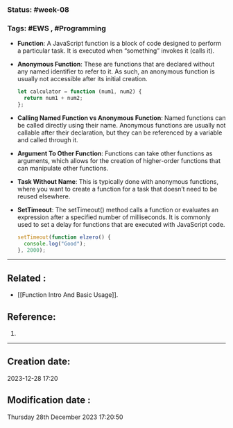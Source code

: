 
### Status: #week-08

### Tags: #EWS  , #Programming 



- **Function**: A JavaScript function is a block of code designed to perform a particular task. It is executed when “something” invokes it (calls it).
    
- **Anonymous Function**: These are functions that are declared without any named identifier to refer to it. As such, an anonymous function is usually not accessible after its initial creation.
    
    ```javascript
    let calculator = function (num1, num2) {
      return num1 + num2;
    };
    ```
    
- **Calling Named Function vs Anonymous Function**: Named functions can be called directly using their name. Anonymous functions are usually not callable after their declaration, but they can be referenced by a variable and called through it.
    
- **Argument To Other Function**: Functions can take other functions as arguments, which allows for the creation of higher-order functions that can manipulate other functions.
    
- **Task Without Name**: This is typically done with anonymous functions, where you want to create a function for a task that doesn’t need to be reused elsewhere.
    
- **SetTimeout**: The setTimeout() method calls a function or evaluates an expression after a specified number of milliseconds. It is commonly used to set a delay for functions that are executed with JavaScript code.
    
    ```javascript
    setTimeout(function elzero() {
      console.log("Good");
    }, 2000);
    ```
    



______________________________________________________________________


## Related : 

- [[Function Intro And Basic Usage]].

## Reference: 

1.  


---

  ## Creation date: 
  
  2023-12-28 17:20 
  
  
   ## Modification date :
   
   Thursday 28th December 2023 17:20:50